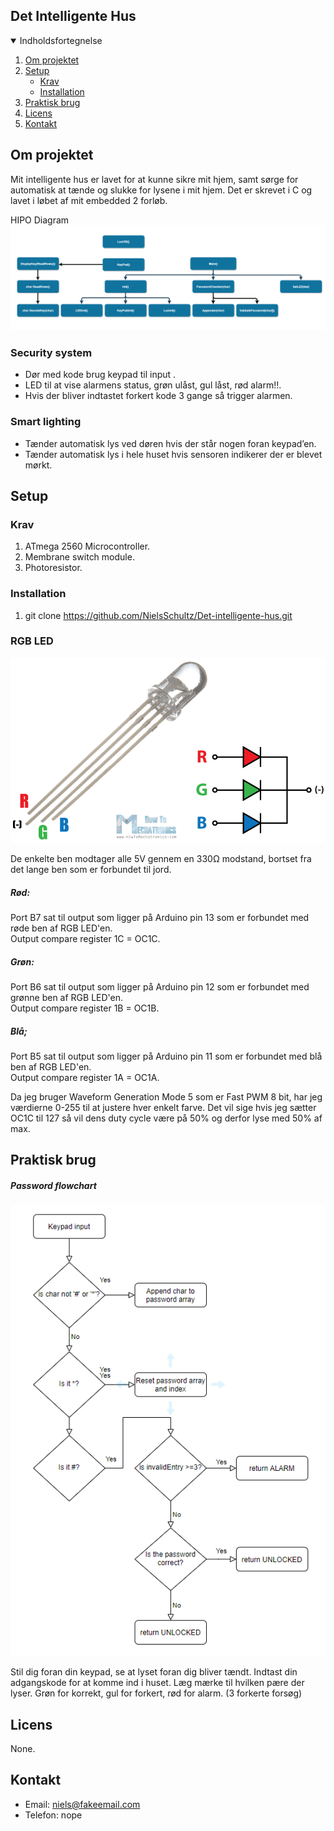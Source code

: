## Det Intelligente Hus

<!-- Indholdsfortegnelse -->
<details open="open">
  <summary>Indholdsfortegnelse</summary>
  <ol>
    <li>
      <a href="#om-projektet">Om projektet</a>
    </li>
    <li>
      <a href="#setup">Setup</a>
      <ul>
        <li><a href="#krav">Krav</a></li>
        <li><a href="#installation">Installation</a></li>
      </ul>
    </li>
    <li><a href="#praktisk-brug">Praktisk brug</a></li>
    <li><a href="#licens">Licens</a></li>
    <li><a href="#kontakt">Kontakt</a></li>
  </ol>
</details>

<!-- Om projektet -->
## Om projektet
Mit intelligente hus er lavet for at kunne sikre mit hjem, samt sørge for automatisk at tænde og slukke for lysene i mit hjem.
Det er skrevet i C og lavet i løbet af mit embedded 2 forløb.

HIPO Diagram
![Screenshot](HIPO.png)

### Security system
  - Dør med kode brug keypad til input .
  - LED til at vise alarmens status, grøn ulåst, gul låst, rød alarm!!.
  - Hvis der bliver indtastet forkert kode 3 gange så trigger alarmen.

### Smart lighting
 - Tænder automatisk lys ved døren hvis der står nogen foran keypad’en.
 - Tænder automatisk lys i hele huset hvis sensoren indikerer der er blevet mørkt.

## Setup

### Krav

1.  ATmega 2560 Microcontroller.
2.  Membrane switch module.
3.  Photoresistor.

### Installation

1.  git clone https://github.com/NielsSchultz/Det-intelligente-hus.git

### RGB LED
![Screenshot](RGB-LED.png)

De enkelte ben modtager alle 5V gennem en 330Ω modstand, bortset fra det lange ben som er forbundet til jord.

##### Rød:
Port B7 sat til output som ligger på Arduino pin 13 som er forbundet med røde ben af RGB LED'en. <br>
Output compare register 1C = OC1C.
##### Grøn:
Port B6 sat til output som ligger på Arduino pin 12 som er forbundet med grønne ben af RGB LED'en. <br>
Output compare register 1B = OC1B.
##### Blå;
Port B5 sat til output som ligger på Arduino pin 11 som er forbundet med blå ben af RGB LED'en. <br>
Output compare register 1A = OC1A.

Da jeg bruger Waveform Generation Mode 5 som er Fast PWM 8 bit, har jeg værdierne 0-255 til at justere hver enkelt farve.
Det vil sige hvis jeg sætter OC1C til 127 så vil dens duty cycle være på 50% og derfor lyse med 50% af max.

## Praktisk brug
##### Password flowchart
![Screenshot](flowchart.png)

Stil dig foran din keypad, se at lyset foran dig bliver tændt.
Indtast din adgangskode for at komme ind i huset. Læg mærke til hvilken pære der lyser.
Grøn for korrekt, gul for forkert, rød for alarm. (3 forkerte forsøg)

## Licens

None.

## Kontakt

- Email: niels@fakeemail.com
- Telefon: nope
